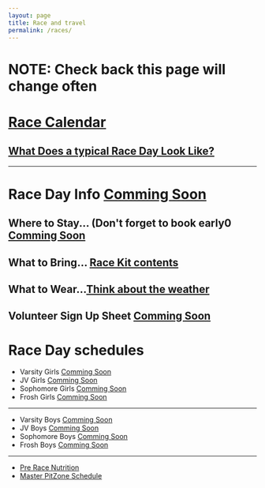 ```yaml
---
layout: page
title: Race and travel
permalink: /races/
---
```


# NOTE: Check back this page will change often

# [Race Calendar]({{site.baseurl}}/calendar)

## [What Does a typical Race Day Look Like?]({{site.baseurl}}/raceday)

*******

# Race Day Info [Comming Soon](http://google.com)

## Where to Stay... (Don't forget to book early0 [Comming Soon](http://google.com)
## What to Bring... [Race Kit contents]({{site.baseurl}}/images/race_kit.pdf)
## What to Wear...[Think about the weather]({{site.baseurl}}/images/what_to_wear_v2.pdf)
## Volunteer Sign Up Sheet [Comming Soon](http://google.com)

# Race Day schedules

 * Varsity Girls [Comming Soon](http://google.com)
 * JV Girls [Comming Soon](http://google.com)
 * Sophomore Girls [Comming Soon](http://google.com)
 * Frosh Girls [Comming Soon](http://google.com)

******

* Varsity Boys [Comming Soon](http://google.com)
* JV Boys [Comming Soon](http://google.com)
* Sophomore Boys [Comming Soon](http://google.com)
* Frosh Boys [Comming Soon](http://google.com)

******

* [Pre Race Nutrition]({{site.baseurl}}/nutrition)
* [Master PitZone Schedule]({{site.baseurl}}/images/master_schedule.jpg)
